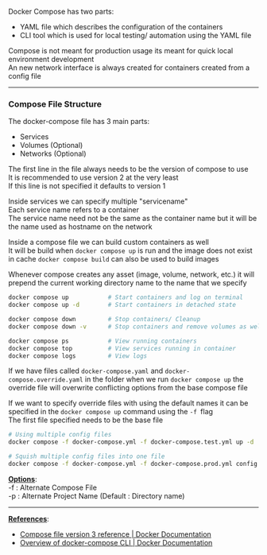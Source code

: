 Docker Compose has two parts:

* YAML file which describes the configuration of the containers
* CLI tool which is used for local testing/ automation using the YAML file

Compose is not meant for production usage its meant for quick local environment development  
An new network interface is always created for containers created from a config file

---

### Compose File Structure

The docker-compose file has 3 main parts: 

* Services
* Volumes (Optional)
* Networks (Optional)

The first line in the file always needs to be the version of compose to use  
It is recommended to use version 2 at the very least  
If this line is not specified it defaults to version 1

Inside services we can specify multiple "servicename"  
Each service name refers to a container  
The service name need not be the same as the container name but it will be the name used as hostname on the network

Inside a compose file we can build custom containers as well  
It will be build when `docker compose up` is run and the image does not exist in cache
`docker compose build` can also be used to build images

Whenever compose creates any asset (image, volume, network, etc.) it will prepend the current working directory name to the name that we specify

````bash
docker compose up 			# Start containers and log on terminal
docker compose up -d 		# Start containers in detached state

docker compose down 		# Stop containers/ Cleanup
docker compose down -v 		# Stop containers and remove volumes as well

docker compose ps 			# View running containers
docker compose top 			# View services running in container
docker compose logs 		# View logs
````

If we have files called `docker-compose.yaml` and `docker-compose.override.yaml` in the folder when we run `docker compose up` the override file will overwrite conflicting options from the base compose file

If we want to specify override files with using the default names it can be specified in the `docker compose up` command using the `-f `flag  
The first file specified needs to be the base file

````bash
# Using multiple config files
docker compose -f docker-compose.yml -f docker-compose.test.yml up -d

# Squish multiple config files into one file
docker compose -f docker-compose.yml -f docker-compose.prod.yml config
````

**<u>Options</u>**:  
-f : Alternate Compose File  
-p : Alternate Project Name (Default : Directory name)

---

**<u>References</u>**:

* [Compose file version 3 reference | Docker Documentation](https://docs.docker.com/compose/compose-file/compose-file-v3/#volumes)
* [Overview of docker-compose CLI | Docker Documentation](https://docs.docker.com/compose/reference/)
